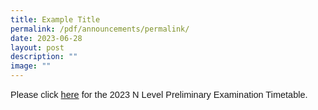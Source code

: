```yaml
---
title: Example Title
permalink: /pdf/announcements/permalink/
date: 2023-06-28
layout: post
description: ""
image: ""
---
```

<p style="font-family:sans-serif;font-size:14.5px;">Please click <a href="https://drive.google.com/file/d/1b9vyTQ1D5sEUoUPDK1ajJeRP_849dIJ-/view" style="font-family:sans-serif;font-size:14.5px;"> here</a> for the 2023 N Level Preliminary Examination Timetable.</p>